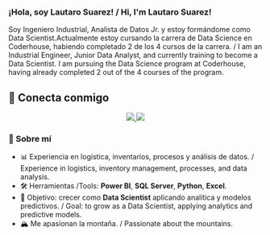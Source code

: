 ### ¡Hola, soy Lautaro Suarez! / Hi, I'm Lautaro Suarez!
Soy Ingeniero Industrial, Analista de Datos Jr. y estoy formándome como Data Scientist.Actualmente estoy cursando la carrera de Data Science en Coderhouse, habiendo completado 2 de los 4 cursos de la carrera. / I am an Industrial Engineer, Junior Data Analyst, and currently training to become a Data Scientist. I am pursuing the Data Science program at Coderhouse, having already completed 2 out of the 4 courses of the program.


## 🔗 Conecta conmigo
<p align="center">
  <a href="https://www.linkedin.com/in/lautaro-suarez-7056531a9/" target="_blank">
    <img src="https://img.shields.io/badge/LinkedIn-0077B5?style=for-the-badge&logo=linkedin&logoColor=white"/>
  </a>
  <a href="mailto:lautaro.suarez1418@gmail.com" target="_blank">
    <img src="https://img.shields.io/badge/Gmail-D14836?style=for-the-badge&logo=gmail&logoColor=white"/>
  </a>
</p>

### 🚀 Sobre mí
- 📊 Experiencia en logística, inventarios, procesos y análisis de datos. / Experience in logistics, inventory management, processes, and data analysis.
- 🛠️ Herramientas /Tools: **Power BI**, **SQL Server**, **Python**, **Excel**.  
- 🎯 Objetivo: crecer como **Data Scientist** aplicando analítica y modelos predictivos. / Goal: to grow as a Data Scientist, applying analytics and predictive models.
- 🏔️ Me apasionan la montaña. / Passionate about the mountains.


<!--
**Lautaro1418/Lautaro1418** is a ✨ _special_ ✨ repository because its `README.md` (this file) appears on your GitHub profile.

Here are some ideas to get you started:

- 🔭 I’m currently working on ...
- 🌱 I’m currently learning ...
- 👯 I’m looking to collaborate on ...
- 🤔 I’m looking for help with ...
- 💬 Ask me about ...
- 📫 How to reach me: ...
- 😄 Pronouns: ...
- ⚡ Fun fact: ...
-->
